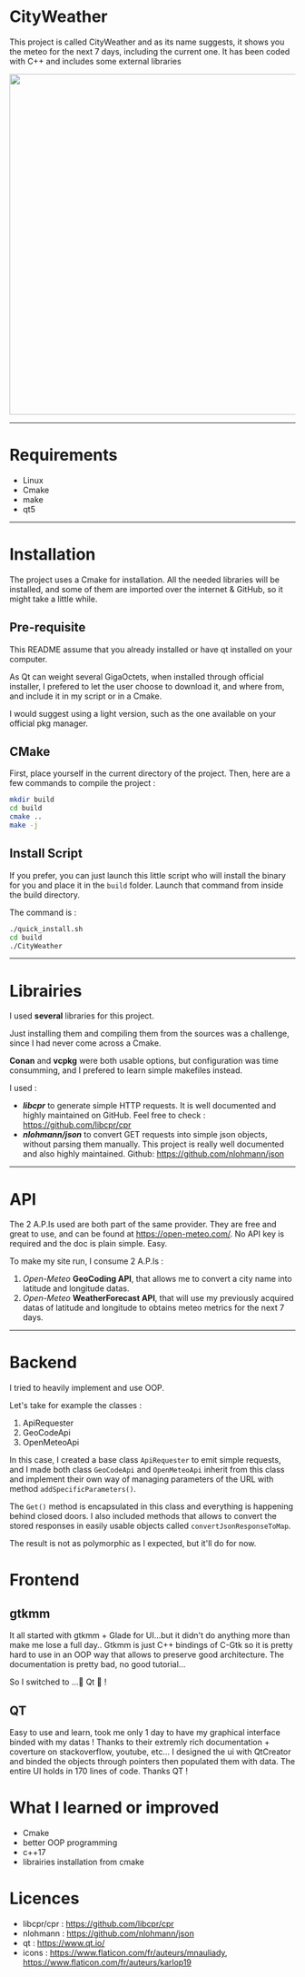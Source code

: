 # CityWeather

This project is called CityWeather and as its name suggests, it shows you the meteo for the next 7 days, including the current one. It has been coded with C++ and includes some external libraries

<p align="center">
<img src="datas_readme/city_weather.gif" width="600" centered="true" />
</p>

***

# Requirements

- Linux
- Cmake
- make
- qt5

***

# Installation

The project uses a Cmake for installation. All the needed libraries will be installed, and some of them are imported over the internet & GitHub, so it might take a little while.

## Pre-requisite

This README assume that you already installed or have qt installed on your computer. 

As Qt can weight several GigaOctets, when installed through official installer, I prefered to let the user choose to download it, and where from, and include it in my script or in a Cmake.

I would suggest using a light version, such as the one available on your official pkg manager.

## CMake

First, place yourself in the current directory of the project.
Then, here are a few commands to compile the project :

```bash
mkdir build
cd build
cmake ..
make -j
```

## Install Script

If you prefer, you can just launch this little script who will install the binary for you and place it in the `build` folder.  Launch that command from inside the build directory.

The command is :
``` bash
./quick_install.sh
cd build
./CityWeather
```

***

# Librairies

I used **several** libraries for this project. 

Just installing them and compiling them from the sources was a challenge, since I had never come across a Cmake.

**Conan** and  **vcpkg** were both usable options, but configuration was time consumming, and I prefered to learn simple makefiles instead.

I used : 
- __*libcpr*__ to generate simple HTTP requests. It is well documented and highly maintained on GitHub. Feel free to check : https://github.com/libcpr/cpr
- __*nlohmann/json*__ to convert GET requests into simple json objects, without parsing them manually. This project is really well documented and also highly maintained. Github: https://github.com/nlohmann/json

*** 

# API

The 2 A.P.Is used are both part of the same provider. They are free and great to use, and can be found at https://open-meteo.com/. No API key is required and the doc is plain simple. Easy.

To make my site run, I consume 2 A.P.Is : 

1. *Open-Meteo* **GeoCoding API**, that allows me to convert a city name into latitude and longitude datas.
2. *Open-Meteo* **WeatherForecast API**, that will use my previously acquired datas of latitude and longitude to obtains meteo metrics for the next 7 days.

***

# Backend

I tried to heavily implement and use OOP. 

Let's take for example the classes :
 1. ApiRequester
 2. GeoCodeApi
 3. OpenMeteoApi

In this case, I created a base class `ApiRequester` to emit simple requests, and I made both class `GeoCodeApi` and `OpenMeteoApi` inherit from this class and implement their own way of managing parameters of the URL with method `addSpecificParameters()`. 

The `Get()` method is encapsulated in this class and everything is happening behind closed doors. I also included methods that allows to convert the stored responses in easily usable objects called `convertJsonResponseToMap`.

The result is not as polymorphic as I expected, but it'll do for now.

# Frontend

## gtkmm
It all started with gtkmm + Glade for UI...but it didn't do anything more than make me lose a full day.. Gtkmm is just C++ bindings of C-Gtk so it is pretty hard to use in an OOP way that allows to preserve good architecture. The documentation is pretty bad, no good tutorial...

So I switched to ...🌟 Qt 🌟 !

## QT
Easy to use and learn, took me only 1 day to have my graphical interface binded with my datas ! Thanks to their extremly rich documentation + coverture on stackoverflow, youtube, etc... I designed the ui with QtCreator and binded the objects through pointers then populated them with data. The entire UI holds in 170 lines of code. Thanks QT !

# What I learned or improved

- Cmake
- better OOP programming
- c++17
- librairies installation from cmake

# Licences

- libcpr/cpr : https://github.com/libcpr/cpr
- nlohmann : https://github.com/nlohmann/json
- qt : https://www.qt.io/
- icons : https://www.flaticon.com/fr/auteurs/mnauliady, 
https://www.flaticon.com/fr/auteurs/karlop19